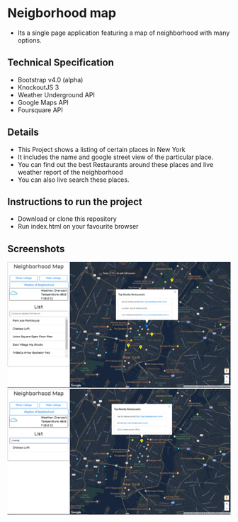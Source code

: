 # Neigborhood map 
+ Its a single page application featuring a map of neighborhood with many options.

## Technical Specification
+ Bootstrap v4.0 (alpha)
+ KnockoutJS 3
+ Weather Underground API
+ Google Maps API
+ Foursquare API

## Details
+ This Project shows a listing of certain places in New York 
+ It includes the name and google street view of the particular place.
+ You can find out the best Restaurants around these places and live weather report of the neighborhood
+ You can also live search these places.

## Instructions to run the project
+ Download or clone this repository
+ Run index.html on your favourite browser

## Screenshots
![Alt text](/screenshots/1.png?raw=true "Sc1") <br />
![Alt text](/screenshots/2.png?raw=true "Sc2")

